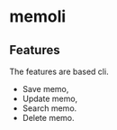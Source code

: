 # memoli

## Features

The features are based cli.

- Save memo,
- Update memo,
- Search memo.
- Delete memo.
